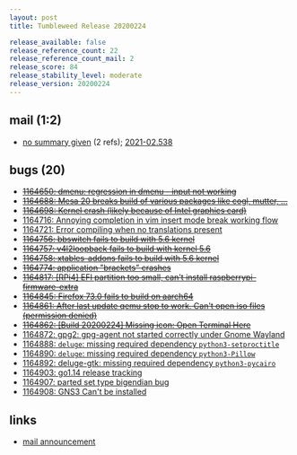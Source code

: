 ```yaml
---
layout: post
title: Tumbleweed Release 20200224

release_available: false
release_reference_count: 22
release_reference_count_mail: 2
release_score: 84
release_stability_level: moderate
release_version: 20200224
---
```


## mail (1:2)

- [no summary given](https://github.com/boombatower/tumbleweed-review/issues/10) (2 refs); [2021-02.538](https://github.com/boombatower/tumbleweed-review/issues/10)

## bugs (20)

<!--more-->

- ~~[1164650: dmenu: regression in dmenu - input not working](https://bugzilla.opensuse.org/show_bug.cgi?id=1164650)~~
- ~~[1164688: Mesa 20 breaks build of various packages like cogl, mutter, ...](https://bugzilla.opensuse.org/show_bug.cgi?id=1164688)~~
- ~~[1164698: Kernel crash (likely because of Intel graphics card)](https://bugzilla.opensuse.org/show_bug.cgi?id=1164698)~~
- [1164716: Annoying  completion in vim insert mode break working flow](https://bugzilla.opensuse.org/show_bug.cgi?id=1164716)
- [1164721: Error compiling when no translations present](https://bugzilla.opensuse.org/show_bug.cgi?id=1164721)
- ~~[1164756: bbswitch fails to build with 5.6 kernel](https://bugzilla.opensuse.org/show_bug.cgi?id=1164756)~~
- ~~[1164757: v4l2loopback fails to build with kernel 5.6](https://bugzilla.opensuse.org/show_bug.cgi?id=1164757)~~
- ~~[1164758: xtables-addons fails to build with 5.6 kernel](https://bugzilla.opensuse.org/show_bug.cgi?id=1164758)~~
- ~~[1164774: application "brackets" crashes](https://bugzilla.opensuse.org/show_bug.cgi?id=1164774)~~
- ~~[1164817: \[RPi4\] EFI partition too small, can't install raspberrypi-firmware-extra](https://bugzilla.opensuse.org/show_bug.cgi?id=1164817)~~
- ~~[1164845: Firefox 73.0 fails to build on aarch64](https://bugzilla.opensuse.org/show_bug.cgi?id=1164845)~~
- ~~[1164861: After last update qemu stop to work. Can't open iso files (permission denied)](https://bugzilla.opensuse.org/show_bug.cgi?id=1164861)~~
- ~~[1164862: \[Build 20200224\] Missing icon: Open Terminal Here](https://bugzilla.opensuse.org/show_bug.cgi?id=1164862)~~
- [1164872: gpg2: gpg-agent not started correctly under Gnome Wayland](https://bugzilla.opensuse.org/show_bug.cgi?id=1164872)
- [1164888: `deluge`: missing required dependency `python3-setproctitle`](https://bugzilla.opensuse.org/show_bug.cgi?id=1164888)
- [1164890: `deluge`: missing required dependency `python3-Pillow`](https://bugzilla.opensuse.org/show_bug.cgi?id=1164890)
- [1164892: deluge-gtk: missing required dependency `python3-pycairo`](https://bugzilla.opensuse.org/show_bug.cgi?id=1164892)
- [1164903: go1.14 release tracking](https://bugzilla.opensuse.org/show_bug.cgi?id=1164903)
- [1164907: parted set type bigendian bug](https://bugzilla.opensuse.org/show_bug.cgi?id=1164907)
- [1164908: GNS3 Can't be installed](https://bugzilla.opensuse.org/show_bug.cgi?id=1164908)



## links

- [mail announcement](https://github.com/boombatower/tumbleweed-review/issues/10)
